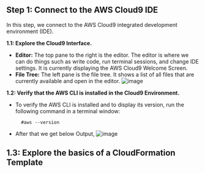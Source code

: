 ## Step 1: Connect to the AWS Cloud9 IDE
In this step, we connect to the AWS Cloud9 integrated development environment (IDE).

**1.1: Explore the Cloud9 Interface.**
- **Editor:** The top pane to the right is the editor. The editor is where we can do things such as write code, run terminal sessions, and change IDE settings. It is currently displaying the AWS Cloud9 Welcome Screen.
- **File Tree:** The left pane is the file tree. It shows a list of all files that are currently available and open in the editor.
![image](https://github.com/user-attachments/assets/cfc8a564-970a-4a5f-97c7-6512341980ad)


**1.2: Verify that the AWS CLI is installed in the Cloud9 Environment.**
- To verify the AWS CLI is installed and to display its version, run the following command in a terminal window:

        #aws --version

- After that we get below Output,
![image](https://github.com/user-attachments/assets/bf697d05-db68-4c7f-b94e-8a777d82a7e5)


**1.3: Explore the basics of a CloudFormation Template**
- 
